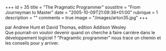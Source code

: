 +++
id = 35
title = "The Pragmatic Programmer"
soustitre = "From Journeyman to Master"
date = "2005-10-09T21:09:36+01:00"
rubrique = 1
description = ""
comments = true
image = "/images/arton35.jpg"
+++

<div class="chapo">par Andrew Hunt et David Thomas, edition Addison Wesley</div>
Que pourrait-on vouloir devenir quand on cherche à faire carrière dans le développement logiciel ? "Pragramtic programmer" nous trace un chemin et les conseils pour y arriver.